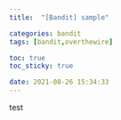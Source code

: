 ```yaml
---
title:  "[Bandit] sample"

categories: bandit
tags: [bandit,overthewire]

toc: true
toc_sticky: true

date: 2021-08-26 15:34:33
---
```


test